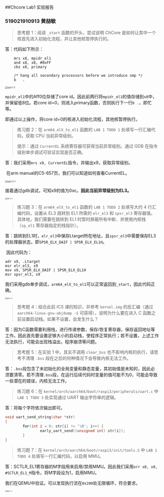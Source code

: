 ##Chcore Lab1 实验报告

### 519021910913 黄喆敏

> 思考题 1：阅读 `_start` 函数的开头，尝试说明 ChCore 是如何让其中一个核首先进入初始化流程，并让其他核暂停执行的。

答：代码如下所示：

```assembly
	mrs	x8, mpidr_el1
	and	x8, x8,	#0xFF
	cbz	x8, primary

	/* hang all secondary processors before we introduce smp */
	b 	.
```

<img src="/Users/xtommy/Desktop/chcore-lab/docs/report/assets/lab1-1-1.png" alt="lab1-1-1" style="zoom:50%;" />

`mpidr_el1`中的Aff0位存储了core id。因此前两行将`mpidr_el1`的值存储到`x8`中，并保留低8位。若core id=0，则进入primary函数，否则执行下一行`b .`，即忙等。

即通过以上操作，将core id=0的核进入初始化流程，其他核暂停执行。



> 练习题 2：在 `arm64_elX_to_el1` 函数的 `LAB 1 TODO 1` 处填写一行汇编代码，获取 CPU 当前异常级别。
>
> 提示：通过 `CurrentEL` 系统寄存器可获得当前异常级别。通过 GDB 在指令级别单步调试可验证实现是否正确。

答：我们采用``mrs x9, CurrentEL``指令，并输出x9，获取异常级别。

​		在arm manual的C5-657页，我们可以知道如何查看CurrentEL。

<img src="/Users/xtommy/Desktop/chcore-lab/docs/report/assets/lab1-2-1.png" alt="lab1-2-1" style="zoom:50%;" />

​		接着通过gdb调试，可知x9的值为0xc。**因此当前异常级别为EL3。**

<img src="/Users/xtommy/Desktop/chcore-lab/docs/report/assets/lab1-2-2.png" alt="lab1-2-2" style="zoom:35%;" />



> 练习题 3：在 `arm64_elX_to_el1` 函数的 `LAB 1 TODO 2` 处填写大约 4 行汇编代码，设置从 EL3 跳转到 EL1 所需的 `elr_el3` 和 `spsr_el3` 寄存器值。具体地，我们需要在跳转到 EL1 时暂时屏蔽所有中断、并使用内核栈（`sp_el1` 寄存器指定的栈指针）。

答：跳转到EL1时，`elr_el3`中保存Ltarget所在地址，且`spsr_el3`中需要保存EL3的处理器状态，即`SPSR_ELX_DAIF | SPSR_ELX_EL1H`。

​		因此代码为：

```assembly
adr x9, .Ltarget
msr elr_el3, x9
mov x9, SPSR_ELX_DAIF | SPSR_ELX_EL1H
msr spsr_el3, x9
```

​		我们采用gdb单步调试，`arm64_elX_to_el1`可以正常返回到`_start`，因此代码正确。

<img src="/Users/xtommy/Desktop/chcore-lab/docs/report/assets/lab1-3-1.png" alt="lab1-3-1" style="zoom:35%;" />



> 思考题 4：结合此前 ICS 课的知识，并参考 `kernel.img` 的反汇编（通过 `aarch64-linux-gnu-objdump -S` 可获得），说明为什么要在进入 C 函数之前设置启动栈。如果不设置，会发生什么？

答：因为C函数需要利用栈，进行传递参数，保存/恢复寄存器，保存返回地址等工作。因此首先要设置足够大小的启动栈，使程序正常执行；若不设置，上述工作无法执行，可能会出现栈溢出，程序崩溃等问题。



> 思考题 5：在实验 1 中，其实不调用 `clear_bss` 也不影响内核的执行，请思考不清理 `.bss` 段在之后的何种情况下会导致内核无法工作。

答：`.bss`段包含了未初始化的全局变量和静态变量，其初始值是未知的，因此必须要清零。若不清理`.bss`段，在运行后续代码时变量的值可能不为0，可能会导致一些潜在的错误，内核无法工作。



> 练习题 6：在 `kernel/arch/aarch64/boot/raspi3/peripherals/uart.c` 中 `LAB 1 TODO 3` 处实现通过 UART 输出字符串的逻辑。

答：将每个字符依次输出即可。

```c++
void uart_send_string(char *str)
{
        for(int i = 0; str[i] != '\0'; i++) {
                early_uart_send((unsigned int) str[i]);
        }
}
```

> 练习题 7：在 `kernel/arch/aarch64/boot/raspi3/init/tools.S` 中 `LAB 1 TODO 4` 处填写一行汇编代码，以启用 MMU。

答：SCTLR_EL1寄存器的M字段用来启用/禁用MMU。因此我们采用`orr x8, x8, #SCTLR_EL1_M`指令，将M字段设为1，启用MMU。

​		我们在QEMU中验证。可以发现执行流在`0x200`处无限循环，符合要求。

<img src="/Users/xtommy/Desktop/chcore-lab/docs/report/assets/lab1-7-1.png" alt="lab1-7-1" style="zoom:35%;" />